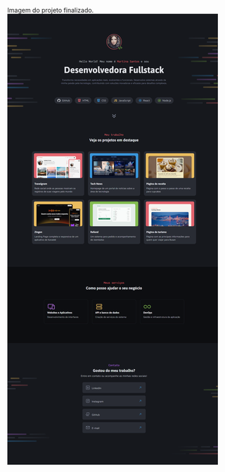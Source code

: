 Imagem do projeto finalizado.
<img src="https://github.com/igorarruda1/projeto-portfolio/blob/master/assets/images/Imagem%20projeto.png" alt="Imagem do projeto finalizado">
